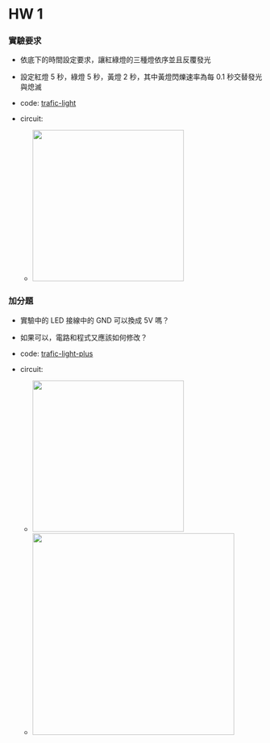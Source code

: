 # HW 1

### 實驗要求

- 依底下的時間設定要求，讓紅綠燈的三種燈依序並且反覆發光
- 設定紅燈 5 秒，綠燈 5 秒，黃燈 2 秒，其中黃燈閃爍速率為每 0.1 秒交替發光與熄滅

- code: [trafic-light](./trafic-light/trafic-light.ino)
- circuit:
  - <image src="./circuit/trafic-light.png" height="300px"/>

### 加分題

- 實驗中的 LED 接線中的 GND 可以換成 5V 嗎？
- 如果可以，電路和程式又應該如何修改？

- code: [trafic-light-plus](./trafic-light-plus/trafic-light-plus.ino)
- circuit:
    -  <image src="./circuit/trafic-light-plus.png" height="300px"/>
    -  <image src="./circuit/trafic-light-plus-real.png" height="400px"/>
